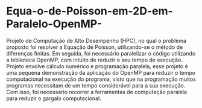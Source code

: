 # Equa-o-de-Poisson-em-2D-em-Paralelo-OpenMP-
Projeto de Computação de Alto Desempenho (HPC), no qual o problema proposto foi resolver a Equação de Poisson, utilizando-se o método de diferenças finitas. Em seguida, foi necessário paralelizar o código utilizando a biblioteca OpenMP, com intuito de reduzir o seu tempo de execução.
Projeto envolve cálculo numérico e programação paralela, esse projeto é uma pequena demonstração da aplicação do OpenMP para reduzir o tempo computacional na execução do programa, visto que na programação muitos programas necessitam de um tempo considerável para a sua execução. Com isso, foi necessário recorrer a ferramentas de computação paralela para reduzir o gargalo computacional.
